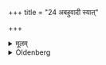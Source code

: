 +++
title = "24 अबहुवादी स्यात्"

+++

<details><summary>मूलम्</summary>

अबहुवादी स्यात् २४
</details>

<details><summary>Oldenberg</summary>

24. Let him not speak much.
</details>
